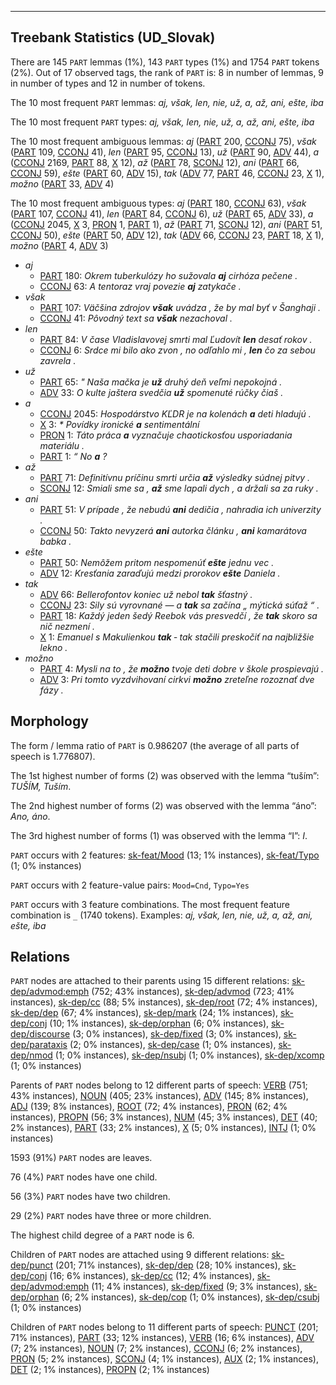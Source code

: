 

--------------------------------------------------------------------------------

## Treebank Statistics (UD_Slovak)

There are 145 `PART` lemmas (1%), 143 `PART` types (1%) and 1754 `PART` tokens (2%).
Out of 17 observed tags, the rank of `PART` is: 8 in number of lemmas, 9 in number of types and 12 in number of tokens.

The 10 most frequent `PART` lemmas: <em>aj, však, len, nie, už, a, až, ani, ešte, iba</em>

The 10 most frequent `PART` types:  <em>aj, však, len, nie, už, a, až, ani, ešte, iba</em>

The 10 most frequent ambiguous lemmas: <em>aj</em> ([PART]() 200, [CCONJ]() 75), <em>však</em> ([PART]() 109, [CCONJ]() 41), <em>len</em> ([PART]() 95, [CCONJ]() 13), <em>už</em> ([PART]() 90, [ADV]() 44), <em>a</em> ([CCONJ]() 2169, [PART]() 88, [X]() 12), <em>až</em> ([PART]() 78, [SCONJ]() 12), <em>ani</em> ([PART]() 66, [CCONJ]() 59), <em>ešte</em> ([PART]() 60, [ADV]() 15), <em>tak</em> ([ADV]() 77, [PART]() 46, [CCONJ]() 23, [X]() 1), <em>možno</em> ([PART]() 33, [ADV]() 4)

The 10 most frequent ambiguous types:  <em>aj</em> ([PART]() 180, [CCONJ]() 63), <em>však</em> ([PART]() 107, [CCONJ]() 41), <em>len</em> ([PART]() 84, [CCONJ]() 6), <em>už</em> ([PART]() 65, [ADV]() 33), <em>a</em> ([CCONJ]() 2045, [X]() 3, [PRON]() 1, [PART]() 1), <em>až</em> ([PART]() 71, [SCONJ]() 12), <em>ani</em> ([PART]() 51, [CCONJ]() 50), <em>ešte</em> ([PART]() 50, [ADV]() 12), <em>tak</em> ([ADV]() 66, [CCONJ]() 23, [PART]() 18, [X]() 1), <em>možno</em> ([PART]() 4, [ADV]() 3)


* <em>aj</em>
  * [PART]() 180: <em>Okrem tuberkulózy ho sužovala <b>aj</b> cirhóza pečene .</em>
  * [CCONJ]() 63: <em>A tentoraz vraj povezie <b>aj</b> zatykače .</em>
* <em>však</em>
  * [PART]() 107: <em>Väčšina zdrojov <b>však</b> uvádza , že by mal byť v Šanghaji .</em>
  * [CCONJ]() 41: <em>Pôvodný text sa <b>však</b> nezachoval .</em>
* <em>len</em>
  * [PART]() 84: <em>V čase Vladislavovej smrti mal Ľudovít <b>len</b> desať rokov .</em>
  * [CCONJ]() 6: <em>Srdce mi bilo ako zvon , no odľahlo mi , <b>len</b> čo za sebou zavrela .</em>
* <em>už</em>
  * [PART]() 65: <em>" Naša mačka je <b>už</b> druhý deň veľmi nepokojná .</em>
  * [ADV]() 33: <em>O kulte jaštera svedčia <b>už</b> spomenuté rúčky čiaš .</em>
* <em>a</em>
  * [CCONJ]() 2045: <em>Hospodárstvo KĽDR je na kolenách <b>a</b> deti hladujú .</em>
  * [X]() 3: <em>* Povídky ironické <b>a</b> sentimentální</em>
  * [PRON]() 1: <em>Táto práca <b>a</b> vyznačuje chaotickosťou usporiadania materiálu .</em>
  * [PART]() 1: <em>“ No <b>a</b> ?</em>
* <em>až</em>
  * [PART]() 71: <em>Definitívnu príčinu smrti určia <b>až</b> výsledky súdnej pitvy .</em>
  * [SCONJ]() 12: <em>Smiali sme sa , <b>až</b> sme lapali dych , a držali sa za ruky .</em>
* <em>ani</em>
  * [PART]() 51: <em>V prípade , že nebudú <b>ani</b> dedičia , nahradia ich univerzity .</em>
  * [CCONJ]() 50: <em>Takto nevyzerá <b>ani</b> autorka článku , <b>ani</b> kamarátova babka .</em>
* <em>ešte</em>
  * [PART]() 50: <em>Nemôžem pritom nespomenúť <b>ešte</b> jednu vec .</em>
  * [ADV]() 12: <em>Kresťania zaraďujú medzi prorokov <b>ešte</b> Daniela .</em>
* <em>tak</em>
  * [ADV]() 66: <em>Bellerofontov koniec už nebol <b>tak</b> šťastný .</em>
  * [CCONJ]() 23: <em>Sily sú vyrovnané — a <b>tak</b> sa začína „ mýtická súťaž “ .</em>
  * [PART]() 18: <em>Každý jeden šedý Reebok vás presvedčí , že <b>tak</b> skoro sa nič nezmení .</em>
  * [X]() 1: <em>Emanuel s Makulienkou <b>tak</b> ‐ tak stačili preskočiť na najbližšie lekno .</em>
* <em>možno</em>
  * [PART]() 4: <em>Mysli na to , že <b>možno</b> tvoje deti dobre v škole prospievajú .</em>
  * [ADV]() 3: <em>Pri tomto vyzdvihovaní cirkvi <b>možno</b> zreteľne rozoznať dve fázy .</em>

## Morphology

The form / lemma ratio of `PART` is 0.986207 (the average of all parts of speech is 1.776807).

The 1st highest number of forms (2) was observed with the lemma “tuším”: <em>TUŠÍM, Tuším</em>.

The 2nd highest number of forms (2) was observed with the lemma “áno”: <em>Ano, áno</em>.

The 3rd highest number of forms (1) was observed with the lemma “I”: <em>I</em>.

`PART` occurs with 2 features: [sk-feat/Mood]() (13; 1% instances), [sk-feat/Typo]() (1; 0% instances)

`PART` occurs with 2 feature-value pairs: `Mood=Cnd`, `Typo=Yes`

`PART` occurs with 3 feature combinations.
The most frequent feature combination is `_` (1740 tokens).
Examples: <em>aj, však, len, nie, už, a, až, ani, ešte, iba</em>


## Relations

`PART` nodes are attached to their parents using 15 different relations: [sk-dep/advmod:emph]() (752; 43% instances), [sk-dep/advmod]() (723; 41% instances), [sk-dep/cc]() (88; 5% instances), [sk-dep/root]() (72; 4% instances), [sk-dep/dep]() (67; 4% instances), [sk-dep/mark]() (24; 1% instances), [sk-dep/conj]() (10; 1% instances), [sk-dep/orphan]() (6; 0% instances), [sk-dep/discourse]() (3; 0% instances), [sk-dep/fixed]() (3; 0% instances), [sk-dep/parataxis]() (2; 0% instances), [sk-dep/case]() (1; 0% instances), [sk-dep/nmod]() (1; 0% instances), [sk-dep/nsubj]() (1; 0% instances), [sk-dep/xcomp]() (1; 0% instances)

Parents of `PART` nodes belong to 12 different parts of speech: [VERB]() (751; 43% instances), [NOUN]() (405; 23% instances), [ADV]() (145; 8% instances), [ADJ]() (139; 8% instances), [ROOT]() (72; 4% instances), [PRON]() (62; 4% instances), [PROPN]() (56; 3% instances), [NUM]() (45; 3% instances), [DET]() (40; 2% instances), [PART]() (33; 2% instances), [X]() (5; 0% instances), [INTJ]() (1; 0% instances)

1593 (91%) `PART` nodes are leaves.

76 (4%) `PART` nodes have one child.

56 (3%) `PART` nodes have two children.

29 (2%) `PART` nodes have three or more children.

The highest child degree of a `PART` node is 6.

Children of `PART` nodes are attached using 9 different relations: [sk-dep/punct]() (201; 71% instances), [sk-dep/dep]() (28; 10% instances), [sk-dep/conj]() (16; 6% instances), [sk-dep/cc]() (12; 4% instances), [sk-dep/advmod:emph]() (11; 4% instances), [sk-dep/fixed]() (9; 3% instances), [sk-dep/orphan]() (6; 2% instances), [sk-dep/cop]() (1; 0% instances), [sk-dep/csubj]() (1; 0% instances)

Children of `PART` nodes belong to 11 different parts of speech: [PUNCT]() (201; 71% instances), [PART]() (33; 12% instances), [VERB]() (16; 6% instances), [ADV]() (7; 2% instances), [NOUN]() (7; 2% instances), [CCONJ]() (6; 2% instances), [PRON]() (5; 2% instances), [SCONJ]() (4; 1% instances), [AUX]() (2; 1% instances), [DET]() (2; 1% instances), [PROPN]() (2; 1% instances)

